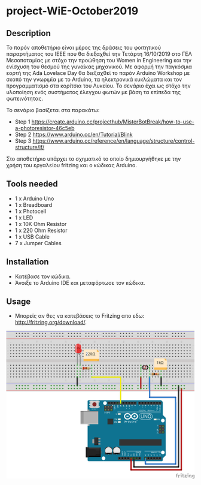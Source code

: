 # project-WiE-October2019

## Description
Το παρόν αποθετήριο είναι μέρος της δράσεις του φοιτητικού παραρτήματος του ΙΕΕΕ που θα 
διεξαχθεί την Τετάρτη 16/10/2019 στο ΓΕΛ Μεσοποταμίας με στόχο την προώθηση του Women in 
Engineering και την ενίσχυση του θεσμού της γυναίκας μηχανικού. Με αφορμή την παγκόσμια εορτή 
της Ada Lovelace Day θα διεξαχθεί το παρόν Arduino Workshop με σκοπό την γνωριμία με το 
Arduino, τα ηλεκτρονικά κυκλώματα και τον προγραμματισμό στα κορίτσια του Λυκείου. Το σενάριο 
έχει ως στόχο την υλοποίηση ενός συστήματος έλεγχου φωτών με βάση τα επίπεδα της φωτεινότητας.  

Το σενάριο βασίζεται στα παρακάτω: 
 * Step 1 https://create.arduino.cc/projecthub/MisterBotBreak/how-to-use-a-photoresistor-46c5eb
 * Step 2 https://www.arduino.cc/en/Tutorial/Blink
 * Step 3 https://www.arduino.cc/reference/en/language/structure/control-structure/if/

Στο αποθετήριο υπάρχει το σχηματικό το οποίο δημιουργήθηκε με την χρήση του εργαλείου fritzing και ο κώδικας Arduino.

## Tools needed
- 1 x Arduino Uno
- 1 x Breadboard 
- 1 x Photocell
- 1 x LED
- 1 x 10K Ohm Resistor
- 1 x 220 Ohm Resistor
- 1 x USB Cable
- 7 x Jumper Cables 

## Installation 
- Κατέβασε τον κώδικα.
- Άνοιξε το  Arduino IDE και μεταφόρτωσε τον κώδικα.

## Usage
- Μπορείς αν θες να κατεβάσεις το Fritzing απο εδω: http://fritzing.org/download/.

![schematic](project-WiE-October2019.png)
